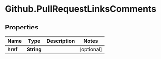 # Github.PullRequestLinksComments

## Properties

Name | Type | Description | Notes
------------ | ------------- | ------------- | -------------
**href** | **String** |  | [optional] 


